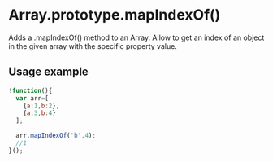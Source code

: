 # Array.prototype.mapIndexOf()
Adds a .mapIndexOf() method to an Array. Allow to get an index of an object in the given array with the specific property value.

## Usage example
```javascript
!function(){
  var arr=[
    {a:1,b:2},
    {a:3,b:4}
  ];

  arr.mapIndexOf('b',4);
  //1
}();
```
